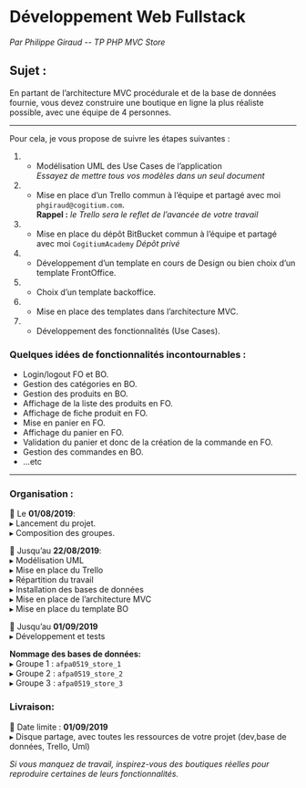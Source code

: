 # Développement Web Fullstack   
_Par Philippe Giraud -- TP PHP MVC Store_

## Sujet :
En partant de l’architecture MVC procédurale et de la base de données fournie, vous devez construire une boutique en ligne la plus réaliste possible, avec une équipe de 4 personnes.

***

Pour cela, je vous propose de suivre les étapes suivantes :
1. - Modélisation UML des Use Cases de l’application  
_Essayez de mettre tous vos modèles dans un seul document_
2. - Mise en place d’un Trello commun à l’équipe et partagé avec moi `phgiraud@cogitium.com`.  
**Rappel :** _le Trello sera le reflet de l’avancée de votre travail_
3. - Mise en place du dépôt BitBucket commun à l’équipe et partagé avec moi `CogitiumAcademy`
_Dépôt privé_
1. - Développement d’un template en cours de Design ou bien choix d’un template FrontOffice.
1. - Choix d’un template backoffice.
1. - Mise en place des templates dans l’architecture MVC.
1. - Développement des fonctionnalités (Use Cases).
### Quelques idées de fonctionnalités incontournables :
 - Login/logout FO et BO.
 - Gestion des catégories en BO.
 - Gestion des produits en BO.
 - Affichage de la liste des produits en FO.
 - Affichage de fiche produit en FO.
 - Mise en panier en FO.
 - Affichage du panier en FO.
 - Validation du panier et donc de la création de la commande en FO.
 - Gestion des commandes en BO.
 - ...etc
***

### Organisation :  

📆  Le **01/08/2019**:   
  ▸ Lancement du projet.   
  ▸ Composition des groupes.     
  
📆  Jusqu’au **22/08/2019**:  
  ▸ Modélisation UML   
  ▸ Mise en place du Trello   
  ▸ Répartition du travail    
  ▸ Installation des bases de données  
  ▸ Mise en place de l’architecture MVC  
  ▸ Mise en place du template BO   

📆 Jusqu’au **01/09/2019**   
▸ Développement et tests    

**Nommage des bases de données:**     
▸ Groupe 1 : `afpa0519_store_1`    
▸ Groupe 2 : `afpa0519_store_2`    
▸ Groupe 3 : `afpa0519_store_3`    

### Livraison:  

📆 Date limite : **01/09/2019**    
▸ Disque partage, avec toutes les ressources de votre projet (dev,base de données, Trello, Uml)    
 
_Si vous manquez de travail, inspirez-vous des boutiques réelles pour reproduire certaines de leurs fonctionnalités._
